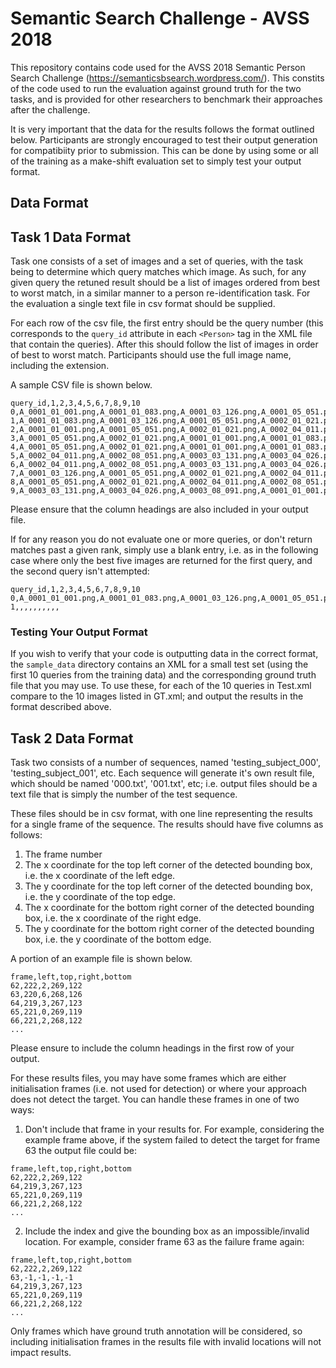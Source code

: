 Semantic Search Challenge - AVSS 2018
=====================================

This repository contains code used for the AVSS 2018 Semantic Person Search Challenge (https://semanticsbsearch.wordpress.com/). This constits of the code used to run the evaluation against ground truth for the two tasks, and is provided for other researchers to benchmark their approaches after the challenge.

It is very important that the data for the results follows the format outlined below. Participants are strongly encouraged to test their output generation for compatibiity prior to submission. This can be done by using some or all of the training as a make-shift evaluation set to simply test your output format.

Data Format
-----------
## Task 1 Data Format

Task one consists of a set of images and a set of queries, with the task being to determine which query matches which image. As such, for any given query the retuned result should be a list of images ordered from best to worst match, in a similar manner to a person re-identification task. For the evaluation a single text file in csv format should be supplied. 

For each row of the csv file, the first entry should be the query number (this corresponds to the ```query_id``` attribute in each ```<Person>``` tag in the XML file that contain the queries). After this should follow the list of images in order of best to worst match. Participants should use the full image name, including the extension.

A sample CSV file is shown below.
```
query_id,1,2,3,4,5,6,7,8,9,10
0,A_0001_01_001.png,A_0001_01_083.png,A_0001_03_126.png,A_0001_05_051.png,A_0002_01_021.png,A_0002_04_011.png,A_0002_08_051.png,A_0003_03_131.png,A_0003_04_026.png,A_0003_08_091.png
1,A_0001_01_083.png,A_0001_03_126.png,A_0001_05_051.png,A_0002_01_021.png,A_0002_04_011.png,A_0002_08_051.png,A_0003_03_131.png,A_0003_04_026.png,A_0003_08_091.png,A_0001_01_001.png
2,A_0001_01_001.png,A_0001_05_051.png,A_0002_01_021.png,A_0002_04_011.png,A_0001_01_083.png,A_0001_03_126.png,A_0002_08_051.png,A_0003_03_131.png,A_0003_04_026.png,A_0003_08_091.png
3,A_0001_05_051.png,A_0002_01_021.png,A_0001_01_001.png,A_0001_01_083.png,A_0001_03_126.png,A_0002_04_011.png,A_0002_08_051.png,A_0003_03_131.png,A_0003_04_026.png,A_0003_08_091.png
4,A_0001_05_051.png,A_0002_01_021.png,A_0001_01_001.png,A_0001_01_083.png,A_0001_03_126.png,A_0002_04_011.png,A_0002_08_051.png,A_0003_03_131.png,A_0003_04_026.png,A_0003_08_091.png
5,A_0002_04_011.png,A_0002_08_051.png,A_0003_03_131.png,A_0003_04_026.png,A_0003_08_091.png,A_0001_01_001.png,A_0001_01_083.png,A_0001_03_126.png,A_0001_05_051.png,A_0002_01_021.png
6,A_0002_04_011.png,A_0002_08_051.png,A_0003_03_131.png,A_0003_04_026.png,A_0003_08_091.png,A_0001_01_001.png,A_0001_01_083.png,A_0001_03_126.png,A_0001_05_051.png,A_0002_01_021.png
7,A_0001_03_126.png,A_0001_05_051.png,A_0002_01_021.png,A_0002_04_011.png,A_0002_08_051.png,A_0003_03_131.png,A_0003_04_026.png,A_0003_08_091.png,A_0001_01_001.png,A_0001_01_083.png
8,A_0001_05_051.png,A_0002_01_021.png,A_0002_04_011.png,A_0002_08_051.png,A_0003_03_131.png,A_0003_04_026.png,A_0001_01_001.png,A_0001_01_083.png,A_0001_03_126.png,A_0003_08_091.png
9,A_0003_03_131.png,A_0003_04_026.png,A_0003_08_091.png,A_0001_01_001.png,A_0001_01_083.png,A_0001_03_126.png,A_0001_05_051.png,A_0002_01_021.png,A_0002_04_011.png,A_0002_08_051.png
```
Please ensure that the column headings are also included in your output file. 

If for any reason you do not evaluate one or more queries, or don't return matches past a given rank, simply use a blank entry, i.e. as in the following case where only the best five images are returned for the first query, and the second query isn't attempted:
```
query_id,1,2,3,4,5,6,7,8,9,10
0,A_0001_01_001.png,A_0001_01_083.png,A_0001_03_126.png,A_0001_05_051.png,A_0002_01_021.png,,,,,
1,,,,,,,,,,
```

### Testing Your Output Format

If you wish to verify that your code is outputting data in the correct format, the ```sample_data``` directory contains an XML for a small test set (using the first 10 queries from the training data) and the corresponding ground truth file that you may use. To use these, for each of the 10 queries in Test.xml compare to the 10 images listed in GT.xml; and output the results in the format described above.

## Task 2 Data Format

Task two consists of a number of sequences, named 'testing_subject_000', 'testing_subject_001', etc. Each sequence will generate it's own result file, which should be named '000.txt', '001.txt', etc; i.e. output files should be a text file that is simply the number of the test sequence. 

These files should be in csv format, with one line representing the results for a single frame of the sequence. The results should have five columns as follows:
1. The frame number
2. The x coordinate for the top left corner of the detected bounding box, i.e. the x coordinate of the left edge.
3. The y coordinate for the top left corner of the detected bounding box, i.e. the y coordinate of the top edge.
4. The x coordinate for the bottom right corner of the detected bounding box, i.e. the x coordinate of the right edge.
5. The y coordinate for the bottom right corner of the detected bounding box, i.e. the y coordinate of the bottom edge.

A portion of an example file is shown below.
```
frame,left,top,right,bottom
62,222,2,269,122
63,220,6,268,126
64,219,3,267,123
65,221,0,269,119
66,221,2,268,122
...

```
Please ensure to include the column headings in the first row of your output.

For these results files, you may have some frames which are either initialisation frames (i.e. not used for detection) or where your approach does not detect the target. You can handle these frames in one of two ways:
1. Don't include that frame in your results for. For example, considering the example frame above, if the system failed to detect the target for frame 63 the output file could be:
```
frame,left,top,right,bottom
62,222,2,269,122
64,219,3,267,123
65,221,0,269,119
66,221,2,268,122
...

```
2. Include the index and give the bounding box as an impossible/invalid location. For example, consider frame 63 as the failure frame again:
```
frame,left,top,right,bottom
62,222,2,269,122
63,-1,-1,-1,-1
64,219,3,267,123
65,221,0,269,119
66,221,2,268,122
...

```

Only frames which have ground truth annotation will be considered, so including initialisation frames in the results file with invalid locations will not impact results.
